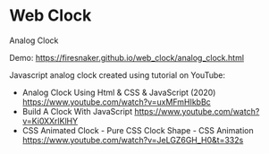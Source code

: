 # Web Clock
Analog Clock 


Demo: https://firesnaker.github.io/web_clock/analog_clock.html

Javascript analog clock created using tutorial on YouTube:
- Analog Clock Using Html & CSS & JavaScript (2020) https://www.youtube.com/watch?v=uxMFmHIkbBc
- Build A Clock With JavaScript https://www.youtube.com/watch?v=Ki0XXrlKlHY
- CSS Animated Clock - Pure CSS Clock Shape - CSS Animation https://www.youtube.com/watch?v=JeLGZ6GH_H0&t=332s 
